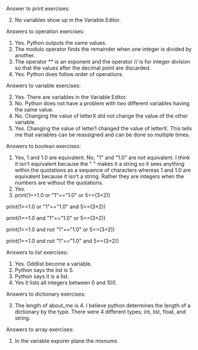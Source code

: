 Answer to print exercises:

2. No variables show up in the Variable Editor.


Answers to operation exercises:

1. Yes. Python outputs the same values. 
2. The modulo operator finds the remainder when one integer is divided by another.
3. The operator ** is an exponent and the operator // is for integer division so that the values after the decimal point are discarded.
4. Yes. Python does follow order of operations.


Answers to variable exercises:

2. Yes. There are variables in the Variable Editor. 
4. No. Python does not have a problem with two different variables having the same value.
5. No. Changing the value of letterX did not change the value of the other variable.
6. Yes. Changing the value of letter1 changed the value of letterX. This tells me that variables can be reassigned and can be done so multiple times.


Answers to boolean exercises:

1. Yes, 1 and 1.0 are equivalent. No, "1" and "1.0" are not equivalent. I think it isn't equivalent because the " " makes it a string so it sees anything within the quotations as a sequence of characters whereas 1 and 1.0 are equivalent because it isn't a string. Rather they are integers when the numbers are without the quotations.  
2. Yes.
3. print(1==1.0 or "1"=="1.0" or 5==(3+2))

print(1==1.0 or "1"=="1.0" and 5==(3+2))

print(1==1.0 and "1"=="1.0" or 5==(3+2))

print(1==1.0 and not "1"=="1.0" or 5==(3+2))

print(1==1.0 and not "1"=="1.0" and 5==(3+2))


Answers to list exercises:

1. Yes. Oddlist become a variable.
3. Python says the list is 5.
4. Python says it is a list.
5. Yes it lists all integers between 0 and 100.


Answers to dictionary exercises:

3. The length of about_me is 4. I believe python determines the length of a dictionary by the type. There were 4 different types; int, list, float, and string.


Answers to array exercises:

1. In the variable exporer plane the mixnums 





